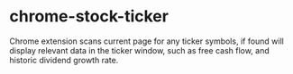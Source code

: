 chrome-stock-ticker
===================

Chrome extension scans current page for any ticker symbols, if found will display relevant data in the ticker window, such as free cash flow, and historic dividend growth rate.
